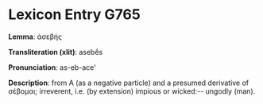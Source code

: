 # Lexicon Entry G765

**Lemma**: ἀσεβής

**Transliteration (xlit)**: asebḗs

**Pronunciation**: as-eb-ace'

**Description**:
from Α (as a negative particle) and a presumed derivative of σέβομαι; irreverent, i.e. (by extension) impious or wicked:-- ungodly (man).
